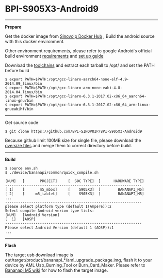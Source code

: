 # BPI-S905X3-Android9

----------

**Prepare**

Get the docker image from [Sinovoip Docker Hub](https://hub.docker.com/r/sinovoip/bpi-build-android-7/) , Build the android source with this docker environment.

Other environment requirements, please refer to google Android's official build environment [requirements](https://source.android.com/setup/build/requirements) and [set up guide](https://source.android.com/setup/build/initializing) 

Download the [toolchains](https://download.banana-pi.dev/d/3ebbfa04265d4dddb81b/?p=/Tools/toolchains/bpi-m5&mode=list) and extract each tarball to /opt/ and set the PATH before build

    $ export PATH=$PATH:/opt/gcc-linaro-aarch64-none-elf-4.9-2014.09_linux/bin
    $ export PATH=$PATH:/opt/gcc-linaro-arm-none-eabi-4.8-2014.04_linux/bin
    $ export PATH=$PATH:/opt/gcc-linaro-6.3.1-2017.02-x86_64_aarch64-linux-gnu/bin
    $ export PATH=$PATH:/opt/gcc-linaro-6.3.1-2017.02-x86_64_arm-linux-gnueabihf/bin

----------

Get source code

    $ git clone https://github.com/BPI-SINOVOIP/BPI-S905X3-Android9

Because github limit 100MB size for single file, please download the [oversize files](https://download.banana-pi.dev/d/3ebbfa04265d4dddb81b/files/?p=/Source_Code/m5/android_github_oversize_files.zip) and merge them to correct directory before build.

----------

**Build**

    $ source env.sh
    $ ./device/bananapi/common/quick_compile.sh
    
    [NUM]   [       PROJECT]     [  SOC TYPE]  [      HARDWARE TYPE]
    ---------------------------------------------------------------
    [ 1]    [       m5_mbox]     [    S905X3]  [        BANANAPI_M5]
    [ 2]    [     m5_tablet]     [    S905X3]  [        BANANAPI_M5]
    ...
    ---------------------------------------------------------------
    please select platform type (default 1(Ampere)):2
    Select compile Android verion type lists:
    [NUM]   [Android Version]
    [  1]   [AOSP]
    ---------------------------------------------------------------
    Please select Android Version (default 1 (AOSP)):1
    ...

----------
**Flash**

The target usb download image is out/target/product/bananapi_*/aml_upgrade_package.img, flash it to your device by AML Usb_Burning_Tool or Burn_Card_Maker. Please refer to [Bananapi M5 wiki](http://wiki.banana-pi.org/Getting_Started_with_BPI-M5) for how to flash the target image.
